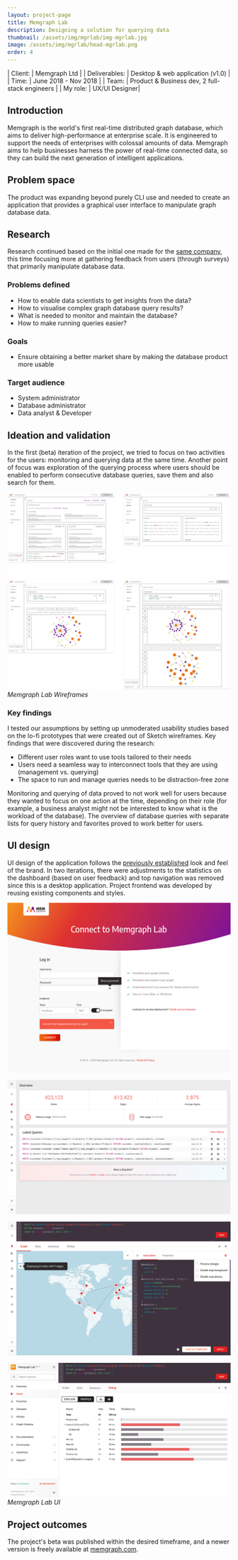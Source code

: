 ```yaml
---
layout: project-page
title: Memgraph Lab
description: Designing a solution for querying data
thumbnail: /assets/img/mgrlab/img-mgrlab.jpg
image: /assets/img/mgrlab/head-mgrlab.png
order: 4
---
```


| Client:		| Memgraph Ltd |
| Deliverables:	| Desktop & web application (v1.0) |
| Time:		    | June 2018 - Nov 2018 |
| Team:		    | Product &amp; Business dev, 2 full-stack engineers |
| My role:		| UX/UI Designer|

## Introduction 

Memgraph is the world's first real-time distributed graph database, which aims to deliver high-performance at enterprise scale. 
It is engineered to support the needs of enterprises with colossal amounts of data. Memgraph aims to help businesses harness the power of real-time connected data, so they can build the next generation of intelligent applications.


## Problem space

The product was expanding beyond purely CLI use and needed to create an application that provides a graphical user interface to manipulate graph database data.

## Research

Research continued based on the initial one made for the [same company](/projects/mgr/), this time focusing more at gathering feedback from users (through surveys) that primarily manipulate database data.

### Problems defined

- How to enable data scientists to get insights from the data?
- How to visualise complex graph database query results?
- What is needed to monitor and maintain the database?
- How to make running queries easier?

### Goals

- Ensure obtaining a better market share by making the database product more usable

### Target audience

- System administrator
- Database administrator
- Data analyst &amp; Developer

## Ideation and validation

In the first (beta) iteration of the project, we tried to focus on two activities for the users: monitoring and querying data at the same time.
Another point of focus was exploration of the querying process where users should be enabled to perform consecutive database queries, save them and also search for them.

![Memgraph Lab Wireframes](/assets/img/mgrlab/mgrlab-wf.jpg)
*Memgraph Lab Wireframes*

### Key findings

I tested our assumptions by setting up unmoderated usability studies based on the lo-fi prototypes that were created out of Sketch wireframes.
Key findings that were discovered during the research:

- Different user roles want to use tools tailored to their needs
- Users need a seamless way to interconnect tools that they are using (management vs. querying)
- The space to run and manage queries needs to be distraction-free zone

Monitoring and querying of data proved to not work well for users because they wanted to focus on one action at the time, depending on their role (for example, a business analyst might not be interested to know what is the workload of the database).
The overview of database queries with separate lists for query history and favorites proved to work better for users.

## UI design 

UI design of the application follows the [previously established](/projects/mgr/) look and feel of the brand.
In two iterations, there were adjustments to the statistics on the dashboard (based on user feedback) and top navigation was removed since this is a desktop application. 
Project frontend was developed by reusing existing components and styles.

![Memgraph Lab UI - Login](/assets/img/mgrlab/mgrlab-ui-1.jpg)

![Memgraph Lab UI - Dashboard](/assets/img/mgrlab/mgrlab-ui-2.jpg)

![Memgraph Lab UI - Map query](/assets/img/mgrlab/mgrlab-ui-3.jpg)

![Memgraph Lab UI - Query debug](/assets/img/mgrlab/mgrlab-ui-4.jpg)
*Memgraph Lab UI*

## Project outcomes

The project's beta was published within the desired timeframe, and a newer version is freely available at [memgraph.com](https://memgraph.com). 